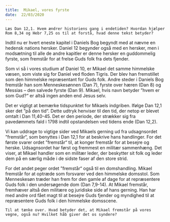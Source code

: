 ```yaml
---
title:  Mikael, vores fyrste
date:  22/03/2020
---
```


`Læs Dan 12,1. Hvem ændrer historiens gang i endetiden? Hvordan hjælper Rom 8,34 og Hebr 7,25 os til at forstå, hvad denne tekst betyder?`

Indtil nu er hvert eneste kapitel i Daniels Bog begyndt med at nævne en hedensk nations hersker. Daniel 12 begynder også med en hersker, men i modsætning til alle de andre kapitler er denne hersker en guddommelig fyrste, som fremstår for at frelse Guds folk fra dets fjender.

Som vi så i vores studium af Daniel 10, er Mikael det samme himmelske væsen, som viste sig for Daniel ved floden Tigris. Der blev han fremstillet som den himmelske repræsentant for Guds folk. Andre steder i Daniels Bog fremstår han som Menneskesønnen (Dan 7), fyrste over hæren (Dan 8) og Messias – den salvede fyrste (Dan 9). Mikael, hvis navn betyder ”hvem er som Gud?“ er altså ingen anden end Jesus selv.

Det er vigtigt at bemærke tidspunktet for Mikaels indgriben. Ifølge Dan 12,1 sker det ”på den tid“. Dette udtryk henviser til den tid, der netop er blevet omtalt i Dan 11,40-45. Det er den periode, der strækker sig fra pavedømmets fald i 1798 indtil opstandelsen ved tidens ende (Dan 12,2).

Vi kan uddrage to vigtige sider ved Mikaels gerning ud fra udsagnsordet ”fremstår“, som benyttes i Dan 12,1 for at beskrive hans handlinger. For det første svarer ordet ”fremstår“ til, at konger fremstår for at besejre og herske. Udsagnsordet har først og fremmest en militær sammenhæng. Det viser, at Mikael handler som en militær leder, der beskytter sit folk og leder dem på en særlig måde i de sidste faser af den store strid.

For det andet peger ordet ”fremstår“ også til en domshandling. Mikael fremstår for at optræde som forsvarer ved den himmelske domsstol. Som Menneskesøn træder han frem for den gamle af dage for at repræsentere Guds folk i den undersøgende dom (Dan 7,9-14). At Mikael fremstår, fremhæver altså den militære og juridiske side af hans gerning. Han har med andre ord fået magt til at besejre Guds fjender og myndighed til at repræsentere Guds folk i den himmelske domsscene.

`Til at tænke over. Hvad betyder det, at Mikael fremstår på vores vegne, også nu? Hvilket håb giver det os syndere?`